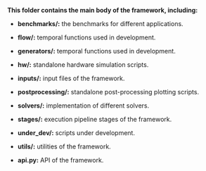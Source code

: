 **This folder contains the main body of the framework, including:**

- **benchmarks/:** the benchmarks for different applications.

- **flow/:** temporal functions used in development.

- **generators/:** temporal functions used in development.

- **hw/:** standalone hardware simulation scripts.

- **inputs/:** input files of the framework.

- **postprocessing/:** standalone post-processing plotting scripts.

- **solvers/:** implementation of different solvers.

- **stages/:** execution pipeline stages of the framework.

- **under_dev/:** scripts under development.

- **utils/:** utilities of the framework.

- **api.py:** API of the framework.
